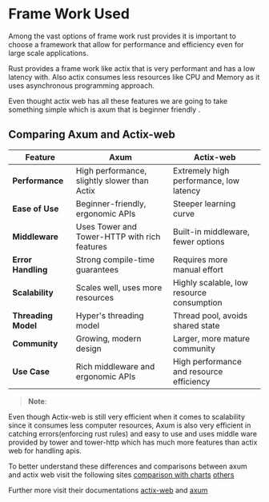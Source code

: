 # Frame Work Used

Among the vast options of frame work rust provides it is important to choose a framework that allow for performance and efficiency even for large scale applications.

Rust provides a frame work like actix that is very performant and has a low latency with. Also actix consumes less resources like CPU and Memory as it uses asynchronous programming approach.

Even thought actix web has all these features we are going to take something simple which is axum that is beginner friendly .

## Comparing  Axum and Actix-web

| **Feature**                | **Axum**                                      | **Actix-web**                                |
|----------------------------|-----------------------------------------------|---------------------------------------------|
| **Performance**            | High performance, slightly slower than Actix | Extremely high performance, low latency     |
| **Ease of Use**            | Beginner-friendly, ergonomic APIs            | Steeper learning curve                      |
| **Middleware**             | Uses Tower and Tower-HTTP with rich features | Built-in middleware, fewer options          |
| **Error Handling**         | Strong compile-time guarantees               | Requires more manual effort                 |
| **Scalability**            | Scales well, uses more resources             | Highly scalable, low resource consumption   |
| **Threading Model**        | Hyper's threading model                      | Thread pool, avoids shared state            |
| **Community**              | Growing, modern design                       | Larger, more mature community               |
| **Use Case**               | Rich middleware and ergonomic APIs           | High performance and resource efficiency    |

> **Note**: 

 Even though Actix-web is still very efficient when it comes to scalability since it consumes less computer resources, Axum is also very efficient in catching errors(enforcing rust rules)  and easy to use and uses middle ware provided by tower and tower-http which has much more features than actix web for handling apis.

 <!-- We are going to be using axum in this project. -->

To better understand these differences and comparisons between axum and actix web visit the following sites [comparison with charts](https://medium.com/deno-the-complete-reference/rust-actix-vs-axum-hello-world-performance-e10a1c1419e0)
[others](https://aarambhdevhub.medium.com/actix-vs-axum-a-deep-dive-into-rusts-premier-web-frameworks-737f3de52fe5)

Further more visit their documentations [actix-web](https://docs.rs/actix-web/latest/actix_web/) and [axum](https://docs.rs/axum/latest/axum/)



